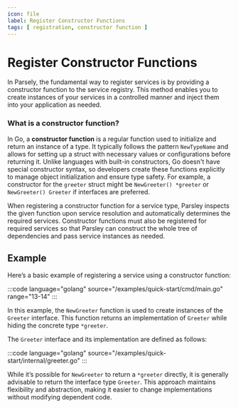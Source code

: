 ```yaml
---
icon: file
label: Register Constructor Functions
tags: [ registration, constructor function ]
---
```

# Register Constructor Functions

In Parsely, the fundamental way to register services is by providing a constructor function to the service registry. This method enables you to create instances of your services in a controlled manner and inject them into your application as needed.

### What is a constructor function?

In Go, a **constructor function** is a regular function used to initialize and return an instance of a type. It typically follows the pattern `NewTypeName` and allows for setting up a struct with necessary values or configurations before returning it.  Unlike languages with built-in constructors, Go doesn't have special constructor syntax, so developers create these functions explicitly to manage object initialization and ensure type safety. For example, a constructor for the `greeter` struct might be `NewGreeter() *greeter` or `NewGreeter() Greeter` if interfaces are preferred.

When registering a constructor function for a service type, Parsley inspects the given function upon service resolution and automatically determines the required services. Constructor functions must also be registered for required services so that Parsley can construct the whole tree of dependencies and pass service instances as needed.

## Example

Here’s a basic example of registering a service using a constructor function:

:::code language="golang" source="/examples/quick-start/cmd/main.go" range="13-14" :::

In this example, the `NewGreeter` function is used to create instances of the `Greeter` interface. This function returns an implementation of `Greeter` while hiding the concrete type `*greeter`.

The `Greeter` interface and its implementation are defined as follows:

:::code language="golang" source="/examples/quick-start/internal/greeter.go" :::

While it’s possible for `NewGreeter` to return a `*greeter` directly, it is generally advisable to return the interface type `Greeter`. This approach maintains flexibility and abstraction, making it easier to change implementations without modifying dependent code.